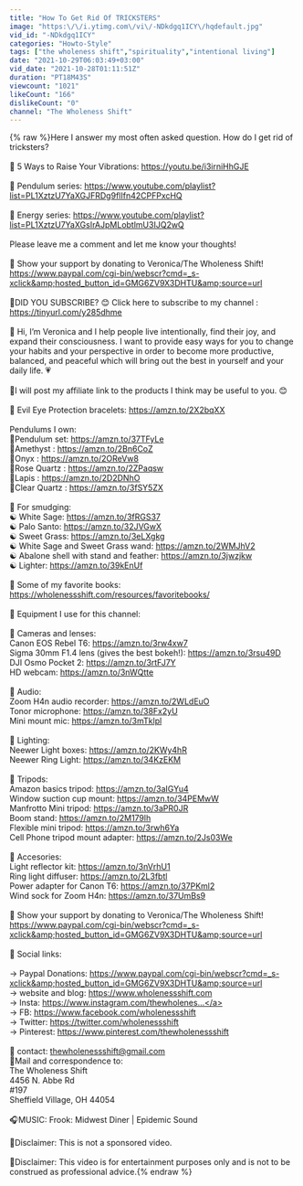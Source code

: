 ```yaml
---
title: "How To Get Rid Of TRICKSTERS"
image: "https:\/\/i.ytimg.com\/vi\/-NDkdgq1ICY\/hqdefault.jpg"
vid_id: "-NDkdgq1ICY"
categories: "Howto-Style"
tags: ["the wholeness shift","spirituality","intentional living"]
date: "2021-10-29T06:03:49+03:00"
vid_date: "2021-10-28T01:11:51Z"
duration: "PT18M43S"
viewcount: "1021"
likeCount: "166"
dislikeCount: "0"
channel: "The Wholeness Shift"
---
```

{% raw %}Here I answer my most often asked question.  How do I get rid of tricksters?<br /><br />🌟 5 Ways to Raise Your Vibrations: <a rel="nofollow" target="blank" href="https://youtu.be/i3irniHhGJE">https://youtu.be/i3irniHhGJE</a><br /><br />🌟 Pendulum series: <a rel="nofollow" target="blank" href="https://www.youtube.com/playlist?list=PL1XztzU7YaXGJFRDg9flIfn42CPFPxcHQ">https://www.youtube.com/playlist?list=PL1XztzU7YaXGJFRDg9flIfn42CPFPxcHQ</a><br /><br />🌟 Energy series: <a rel="nofollow" target="blank" href="https://www.youtube.com/playlist?list=PL1XztzU7YaXGsIrAJpMLobtlmU3IJQ2wQ">https://www.youtube.com/playlist?list=PL1XztzU7YaXGsIrAJpMLobtlmU3IJQ2wQ</a><br /><br />Please leave me a comment and let me know your thoughts! <br /><br />🌟 Show your support by donating to Veronica/The Wholeness Shift!  <a rel="nofollow" target="blank" href="https://www.paypal.com/cgi-bin/webscr?cmd=_s-xclick&amp;hosted_button_id=GMG6ZV9X3DHTU&amp;source=url">https://www.paypal.com/cgi-bin/webscr?cmd=_s-xclick&amp;hosted_button_id=GMG6ZV9X3DHTU&amp;source=url</a><br /><br />🌟DID YOU SUBSCRIBE? 😊 Click here to subscribe to my channel : <a rel="nofollow" target="blank" href="https://tinyurl.com/y285dhme">https://tinyurl.com/y285dhme</a><br /><br />👑 Hi, I’m Veronica and I help people live intentionally, find their joy, and expand their consciousness. I want to provide easy ways for you to change your habits and your perspective in order to become more productive, balanced, and peaceful which will bring out the best in yourself and your daily life. 💗<br /><br />💖I will post my affiliate link to the products I think may be useful to you. 😊<br /><br />🌟 Evil Eye Protection bracelets: <a rel="nofollow" target="blank" href="https://amzn.to/2X2bqXX">https://amzn.to/2X2bqXX</a><br /><br />Pendulums I own: <br />🌟Pendulum set: <a rel="nofollow" target="blank" href="https://amzn.to/37TFyLe">https://amzn.to/37TFyLe</a><br />🌟Amethyst : <a rel="nofollow" target="blank" href="https://amzn.to/2Bn6CoZ">https://amzn.to/2Bn6CoZ</a><br />🌟Onyx : <a rel="nofollow" target="blank" href="https://amzn.to/2OReVw8">https://amzn.to/2OReVw8</a><br />🌟Rose Quartz : <a rel="nofollow" target="blank" href="https://amzn.to/2ZPaqsw">https://amzn.to/2ZPaqsw</a><br />🌟Lapis : <a rel="nofollow" target="blank" href="https://amzn.to/2D2DNhO">https://amzn.to/2D2DNhO</a><br />🌟Clear Quartz : <a rel="nofollow" target="blank" href="https://amzn.to/3fSY5ZX">https://amzn.to/3fSY5ZX</a><br /><br />💖 For smudging:<br />☯ White Sage: <a rel="nofollow" target="blank" href="https://amzn.to/3fRGS37">https://amzn.to/3fRGS37</a><br />☯ Palo Santo: <a rel="nofollow" target="blank" href="https://amzn.to/32JVGwX">https://amzn.to/32JVGwX</a><br />☯ Sweet Grass: <a rel="nofollow" target="blank" href="https://amzn.to/3eLXgkg">https://amzn.to/3eLXgkg</a><br />☯ White Sage and Sweet Grass wand: <a rel="nofollow" target="blank" href="https://amzn.to/2WMJhV2">https://amzn.to/2WMJhV2</a><br />☯ Abalone shell with stand and feather: <a rel="nofollow" target="blank" href="https://amzn.to/3jwzjkw">https://amzn.to/3jwzjkw</a><br />☯ Lighter: <a rel="nofollow" target="blank" href="https://amzn.to/39kEnUf">https://amzn.to/39kEnUf</a><br /><br />🌟 Some of my favorite books: <a rel="nofollow" target="blank" href="https://wholenessshift.com/resources/favoritebooks/">https://wholenessshift.com/resources/favoritebooks/</a><br /><br />🌟 Equipment I use for this channel:<br /><br />🌟 Cameras and lenses:<br />Canon EOS Rebel T6: <a rel="nofollow" target="blank" href="https://amzn.to/3rw4xw7">https://amzn.to/3rw4xw7</a><br />Sigma 30mm F1.4 lens (gives the best bokeh!): <a rel="nofollow" target="blank" href="https://amzn.to/3rsu49D">https://amzn.to/3rsu49D</a><br />DJI Osmo Pocket 2: <a rel="nofollow" target="blank" href="https://amzn.to/3rtFJ7Y">https://amzn.to/3rtFJ7Y</a><br />HD webcam: <a rel="nofollow" target="blank" href="https://amzn.to/3nWQtte">https://amzn.to/3nWQtte</a><br /><br />🌟 Audio:<br />Zoom H4n audio recorder: <a rel="nofollow" target="blank" href="https://amzn.to/2WLdEuO">https://amzn.to/2WLdEuO</a><br />Tonor microphone: <a rel="nofollow" target="blank" href="https://amzn.to/38Fx2yU">https://amzn.to/38Fx2yU</a><br />Mini mount mic: <a rel="nofollow" target="blank" href="https://amzn.to/3mTklpl">https://amzn.to/3mTklpl</a><br /><br />🌟 Lighting: <br />Neewer Light boxes: <a rel="nofollow" target="blank" href="https://amzn.to/2KWy4hR">https://amzn.to/2KWy4hR</a><br />Neewer Ring Light: <a rel="nofollow" target="blank" href="https://amzn.to/34KzEKM">https://amzn.to/34KzEKM</a><br /><br />🌟 Tripods:<br />Amazon basics tripod: <a rel="nofollow" target="blank" href="https://amzn.to/3aIGYu4">https://amzn.to/3aIGYu4</a><br />Window suction cup mount: <a rel="nofollow" target="blank" href="https://amzn.to/34PEMwW">https://amzn.to/34PEMwW</a><br />Manfrotto Mini tripod: <a rel="nofollow" target="blank" href="https://amzn.to/3aPR0JR">https://amzn.to/3aPR0JR</a><br />Boom stand: <a rel="nofollow" target="blank" href="https://amzn.to/2M179lh">https://amzn.to/2M179lh</a><br />Flexible mini tripod: <a rel="nofollow" target="blank" href="https://amzn.to/3rwh6Ya">https://amzn.to/3rwh6Ya</a><br />Cell Phone tripod mount adapter: <a rel="nofollow" target="blank" href="https://amzn.to/2Js03We">https://amzn.to/2Js03We</a><br /><br />🌟 Accesories: <br />Light reflector kit: <a rel="nofollow" target="blank" href="https://amzn.to/3nVrhU1">https://amzn.to/3nVrhU1</a><br />Ring light diffuser: <a rel="nofollow" target="blank" href="https://amzn.to/2L3fbtl">https://amzn.to/2L3fbtl</a><br />Power adapter for Canon T6: <a rel="nofollow" target="blank" href="https://amzn.to/37PKml2">https://amzn.to/37PKml2</a><br />Wind sock for Zoom H4n: <a rel="nofollow" target="blank" href="https://amzn.to/37UmBs9">https://amzn.to/37UmBs9</a><br /><br />🌟 Show your support by donating to Veronica/The Wholeness Shift!  <a rel="nofollow" target="blank" href="https://www.paypal.com/cgi-bin/webscr?cmd=_s-xclick&amp;hosted_button_id=GMG6ZV9X3DHTU&amp;source=url">https://www.paypal.com/cgi-bin/webscr?cmd=_s-xclick&amp;hosted_button_id=GMG6ZV9X3DHTU&amp;source=url</a><br /><br />💌  Social links: <br /><br />→ Paypal Donations: <a rel="nofollow" target="blank" href="https://www.paypal.com/cgi-bin/webscr?cmd=_s-xclick&amp;hosted_button_id=GMG6ZV9X3DHTU&amp;source=url">https://www.paypal.com/cgi-bin/webscr?cmd=_s-xclick&amp;hosted_button_id=GMG6ZV9X3DHTU&amp;source=url</a><br />→ website and blog: <a rel="nofollow" target="blank" href="https://www.wholenessshift.com">https://www.wholenessshift.com</a> <br />→ Insta: <a rel="nofollow" target="blank" href="https://www.instagram.com/thewholenes...">https://www.instagram.com/thewholenes...</a> <br />→ FB: <a rel="nofollow" target="blank" href="https://www.facebook.com/wholenessshift">https://www.facebook.com/wholenessshift</a><br />→ Twitter: <a rel="nofollow" target="blank" href="https://twitter.com/wholenessshift">https://twitter.com/wholenessshift</a> <br />→ Pinterest: <a rel="nofollow" target="blank" href="https://www.pinterest.com/thewholenessshift">https://www.pinterest.com/thewholenessshift</a><br /><br />💌 contact: thewholenessshift@gmail.com<br />💌Mail and correspondence to: <br />The Wholeness Shift<br />4456 N. Abbe Rd<br />#197<br />Sheffield Village, OH 44054<br /><br />🎧MUSIC: Frook: Midwest Diner | Epidemic Sound<br /> <br />🖤Disclaimer: This is not a sponsored video.  <br /><br />🖤Disclaimer: This video is for entertainment purposes only and is not to be construed as professional advice.{% endraw %}
